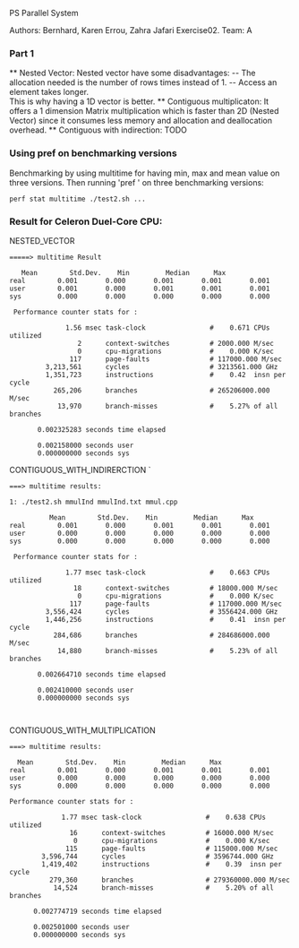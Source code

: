 PS Parallel System

Authors: Bernhard, Karen Errou, Zahra Jafari
Exercise02.
Team: A

### Part 1

** Nested Vector: Nested vector have some disadvantages: 
-- The allocation needed is the number of rows times instead of 1.
-- Access an element takes longer.  
This is why having a 1D vector is better.
** Contiguous multiplicaton: It offers a 1 dimension Matrix multiplication which is faster than 2D (Nested Vector) since it consumes less memory and allocation and deallocation overhead.
** Contiguous with indirection: TODO 


### Using pref on benchmarking versions


Benchmarking by using multitime for having min, max and mean value on three versions. 
Then running  'pref ' on three benchmarking versions:

`perf stat multitime ./test2.sh ...`


### Result for Celeron Duel-Core CPU:
  
NESTED_VECTOR
  
`=====> multitime Result`

```
   Mean        Std.Dev.    Min         Median      Max
real        0.001       0.000       0.001       0.001       0.001       
user        0.001       0.000       0.001       0.001       0.001       
sys         0.000       0.000       0.000       0.000       0.000       

 Performance counter stats for :

              1.56 msec task-clock                #    0.671 CPUs utilized          
                 2      context-switches          # 2000.000 M/sec                  
                 0      cpu-migrations            #    0.000 K/sec                  
               117      page-faults               # 117000.000 M/sec                
         3,213,561      cycles                    # 3213561.000 GHz                 
         1,351,723      instructions              #    0.42  insn per cycle         
           265,206      branches                  # 265206000.000 M/sec             
            13,970      branch-misses             #    5.27% of all branches        

       0.002325283 seconds time elapsed

       0.002158000 seconds user
       0.000000000 seconds sys

```

 CONTIGUOUS_WITH_INDIRERCTION `
 
  ```
  ===> multitime results:
  
  1: ./test2.sh mmulInd mmulInd.txt mmul.cpp
  
            Mean        Std.Dev.    Min         Median      Max
  real        0.001       0.000       0.001       0.001       0.001       
  user        0.000       0.000       0.000       0.000       0.000       
  sys         0.000       0.000       0.000       0.000       0.000       
  
   Performance counter stats for :
  
                1.77 msec task-clock                #    0.663 CPUs utilized          
                  18      context-switches          # 18000.000 M/sec                 
                   0      cpu-migrations            #    0.000 K/sec                  
                 117      page-faults               # 117000.000 M/sec                
           3,556,424      cycles                    # 3556424.000 GHz                 
           1,446,256      instructions              #    0.41  insn per cycle         
             284,686      branches                  # 284686000.000 M/sec             
              14,880      branch-misses             #    5.23% of all branches        
  
         0.002664710 seconds time elapsed
  
         0.002410000 seconds user
         0.000000000 seconds sys
  
            
 ```
 
 
 CONTIGUOUS_WITH_MULTIPLICATION 
  
  ```
 ===> multitime results: 
 
    Mean        Std.Dev.    Min         Median      Max
 real        0.001       0.000       0.001       0.001       0.001       
 user        0.000       0.000       0.000       0.000       0.000       
 sys         0.000       0.000       0.000       0.000       0.000       
 
  Performance counter stats for :
 
               1.77 msec task-clock                #    0.638 CPUs utilized          
                 16      context-switches          # 16000.000 M/sec                 
                  0      cpu-migrations            #    0.000 K/sec                  
                115      page-faults               # 115000.000 M/sec                
          3,596,744      cycles                    # 3596744.000 GHz                 
          1,419,402      instructions              #    0.39  insn per cycle         
            279,360      branches                  # 279360000.000 M/sec             
             14,524      branch-misses             #    5.20% of all branches        
 
        0.002774719 seconds time elapsed
 
        0.002501000 seconds user
        0.000000000 seconds sys
 
 

 
